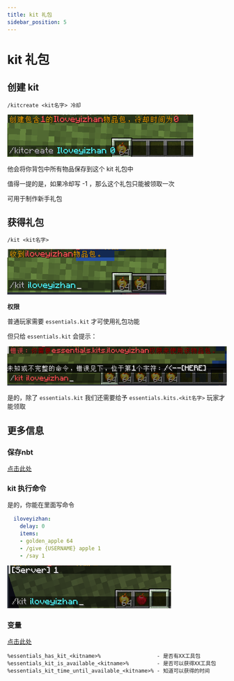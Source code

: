 ```yaml
---
title: kit 礼包
sidebar_position: 5
---
```


# kit 礼包

## 创建 kit

```
/kitcreate <kit名字> 冷却
```

![](_images/kit_1.png)

他会将你背包中所有物品保存到这个 kit 礼包中

值得一提的是，如果冷却写 -1 ，那么这个礼包只能被领取一次

可用于制作新手礼包

## 获得礼包

```
/kit <kit名字>
```

![](_images/kit_2.png)

**权限**

普通玩家需要 `essentials.kit` 才可使用礼包功能

但只给 `essentials.kit` 会提示：

![](_images/kit_3.png)

是的，除了 `essentials.kit` 我们还需要给予 `essentials.kits.<kit名字>` 玩家才能领取

## 更多信息

### 保存nbt

[点击此处](ConfigTips.md#礼包工具包)

### kit 执行命令

是的，你能在里面写命令

```yaml
  iloveyizhan:
    delay: 0
    items:
    - golden_apple 64
    - /give {USERNAME} apple 1
    - /say 1
```

![](_images/kit_4.png)

### 变量

[点击此处](PapiSupport.md)

```
%essentials_has_kit_<kitname>%                  - 是否有XX工具包
%essentials_kit_is_available_<kitname>%         - 是否可以获得XX工具包
%essentials_kit_time_until_available_<kitname>% - 知道可以获得的时间
```
